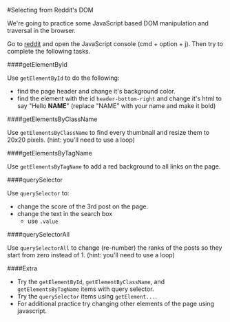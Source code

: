 #Selecting from Reddit's DOM

We're going to practice some JavaScript based DOM manipulation and traversal in the browser.

Go to [reddit](http://reddit.com) and open the JavaScript console (cmd + option + j). Then try to complete the following tasks.

####getElementById

Use `getElementById` to do the following:

* find the page header and change it's background color.
* find the element with the id `header-bottom-right` and change it's html to say "Hello **NAME**" (replace "NAME" with your name and make it bold)


####getElementsByClassName

Use `getElementsByClassName` to find every thumbnail and resize them to 20x20 pixels. (hint: you'll need to use a loop)


####getElementsByTagName

Use `getElementsByTagName` to add a red background to all links on the page.


####querySelector

Use `querySelector` to:

* change the score of the 3rd post on the page.
* change the text in the search box
  * use `.value`


####querySelectorAll

Use `querySelectorAll` to change (re-number) the ranks of the posts so they start from zero instead of 1. (hint: you'll need to use a loop)

####Extra

* Try the `getElementById`, `getElementByClassName`, and `getElementsByTagName` items with query selector.
* Try the `querySelector` items using `getElement...`.
* For additional practice try changing other elements of the page using javascript.

